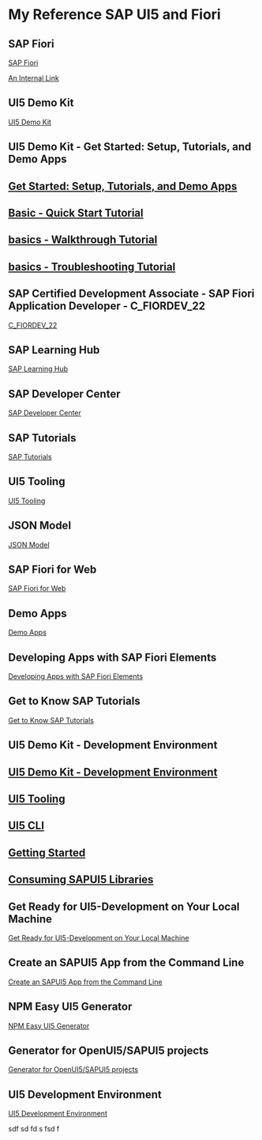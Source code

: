 # My Reference SAP UI5 and Fiori


## SAP Fiori
[SAP Fiori](https://community.sap.com/topics/fiori)

[An Internal Link](/guides/content/editing-an-existing-page)


## UI5 Demo Kit
[UI5 Demo Kit](https://ui5.sap.com//#/)


## UI5 Demo Kit - Get Started: Setup, Tutorials, and Demo Apps
[Get Started: Setup, Tutorials, and Demo Apps](https://ui5.sap.com//sdk#/topic/8b49fc198bf04b2d9800fc37fecbb218.html)
-
[Basic - Quick Start Tutorial](https://ui5.sap.com//sdk#/topic/592f36fd077b45349a67dcb3efb46ab1.html)
-
[basics - Walkthrough Tutorial](https://ui5.sap.com//sdk#/topic/3da5f4be63264db99f2e5b04c5e853db.html)
-
[basics - Troubleshooting Tutorial](https://ui5.sap.com//sdk#/topic/5661952e72df471b932eddc10350c081.html)
-


## SAP Certified Development Associate - SAP Fiori Application Developer - C_FIORDEV_22
[C_FIORDEV_22](https://training.sap.com/certification/c_fiordev_22-sap-certified-development-associate---sap-fiori-application-developer-g/)


## SAP Learning Hub 
[SAP Learning Hub](https://learninghub.sap.com/)


## SAP Developer Center
[SAP Developer Center](https://developers.sap.com/)


## SAP Tutorials
[SAP Tutorials](https://developers.sap.com/tutorial-navigator.html)



## UI5 Tooling
[UI5 Tooling](https://sap.github.io/ui5-tooling/v3/)



## JSON Model 
[JSON Model](https://sapui5.hana.ondemand.com/sdk/#/topic/96804e3315ff440aa0a50fd290805116.html)


## SAP Fiori for Web
[SAP Fiori for Web](https://experience.sap.com/fiori-design-web/)


## Demo Apps
[Demo Apps](https://ui5.sap.com//sdk#/demoapps)


## Developing Apps with SAP Fiori Elements
[Developing Apps with SAP Fiori Elements](https://ui5.sap.com//sdk#/topic/03265b0408e2432c9571d6b3feb6b1fd)



## Get to Know SAP Tutorials
[Get to Know SAP Tutorials](https://developers.sap.com/tutorials/tutorial-first-steps.html)




## UI5 Demo Kit - Development Environment
[UI5 Demo Kit - Development Environment](https://ui5.sap.com//sdk#/topic/7bb04e05f9484e1b95b38a2e48ecef4f.html)
-
[UI5 Tooling](https://sap.github.io/ui5-tooling/stable/)
-
[UI5 CLI](https://sap.github.io/ui5-tooling/stable/pages/CLI/)
-
[Getting Started](https://sap.github.io/ui5-tooling/stable/pages/GettingStarted/)
-
[Consuming SAPUI5 Libraries](https://sap.github.io/ui5-tooling/stable/pages/SAPUI5/)
-


## Get Ready for UI5-Development on Your Local Machine
[Get Ready for UI5-Development on Your Local Machine](https://developers.sap.com/tutorials/cp-cf-sapui5-local-setup.html)

## Create an SAPUI5 App from the Command Line
[Create an SAPUI5 App from the Command Line](https://developers.sap.com/tutorials/cp-cf-sapui5-local.html)


## NPM Easy UI5 Generator
[NPM Easy UI5 Generator](https://www.npmjs.com/package/generator-easy-ui5)



## Generator for OpenUI5/SAPUI5 projects
[Generator for OpenUI5/SAPUI5 projects](https://github.com/ui5-community/generator-ui5-project/)


## UI5 Development Environment 
[UI5 Development Environment](https://ui5.sap.com//sdk#/topic/7bb04e05f9484e1b95b38a2e48ecef4f.html)



sdf
sd
fd
s
fsd
f









